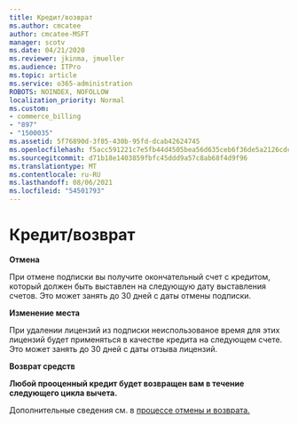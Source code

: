```yaml
---
title: Кредит/возврат
ms.author: cmcatee
author: cmcatee-MSFT
manager: scotv
ms.date: 04/21/2020
ms.reviewer: jkinma, jmueller
ms.audience: ITPro
ms.topic: article
ms.service: o365-administration
ROBOTS: NOINDEX, NOFOLLOW
localization_priority: Normal
ms.custom:
- commerce_billing
- "897"
- "1500035"
ms.assetid: 5f76890d-3f85-430b-95fd-dcab42624745
ms.openlocfilehash: f5acc591221c7e5fb44d4505bea56d635ceb6f36de5a2126cdcf40f815168a1e
ms.sourcegitcommit: d71b18e1403859fbfc45ddd9a57c8ab68f4d9f96
ms.translationtype: MT
ms.contentlocale: ru-RU
ms.lasthandoff: 08/06/2021
ms.locfileid: "54501793"
---
```

# <a name="creditrefund"></a>Кредит/возврат

**Отмена**
  
При отмене подписки вы получите окончательный счет с кредитом, который должен быть выставлен на следующую дату выставления счетов. Это может занять до 30 дней с даты отмены подписки.
  
**Изменение места**
  
При удалении лицензий из подписки неиспользованое время для этих лицензий будет применяться в качестве кредита на следующем счете. Это может занять до 30 дней с даты отзыва лицензий.

**Возврат средств**

**Любой прооценный кредит будет возвращен вам в течение следующего цикла вычета.**

Дополнительные сведения см. в [процессе отмены и возврата.](/microsoft-365/commerce/subscriptions/cancel-your-subscription) 
